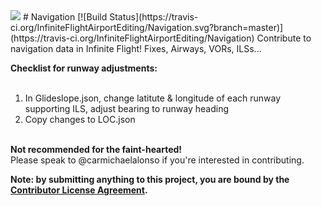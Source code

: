 <img src="https://raw.githubusercontent.com/InfiniteFlightAirportEditing/Airports/master/ifae-banner.png" />
# Navigation  [![Build Status](https://travis-ci.org/InfiniteFlightAirportEditing/Navigation.svg?branch=master)](https://travis-ci.org/InfiniteFlightAirportEditing/Navigation)
Contribute to navigation data in Infinite Flight! Fixes, Airways, VORs, ILSs...

<strong>Checklist for runway adjustments:</strong><br><br>

1.  In Glideslope.json, change latitute & longitude of each runway supporting ILS, adjust bearing to runway heading
2.  Copy changes to LOC.json
<br><br>

**Not recommended for the faint-hearted!**<br>
Please speak to @carmichaelalonso if you're interested in contributing.

<strong>Note: by submitting anything to this project, you are bound by the <a href="https://github.com/InfiniteFlightAirportEditing/Airports/blob/master/CONTRIBUTOR%20LICENSE">Contributor License Agreement</a>.</strong>

